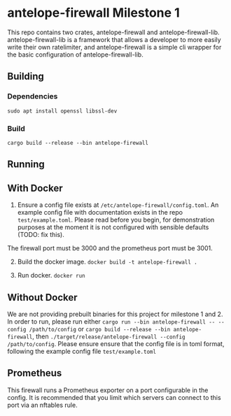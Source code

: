 # antelope-firewall Milestone 1

This repo contains two crates, antelope-firewall and antelope-firewall-lib. antelope-firewall-lib is a framework that allows a developer to more easily write their own ratelimiter,
and antelope-firewall is a simple cli wrapper for the basic configuration of antelope-firewall-lib.

## Building
### Dependencies
`sudo apt install openssl libssl-dev`
### Build
`cargo build --release --bin antelope-firewall`

## Running

## With Docker

1. Ensure a config file exists at `/etc/antelope-firewall/config.toml`. An example config file with documentation exists in the repo `test/example.toml`. Please read before you begin, for demonstration purposes at the moment it is not configured with sensible defaults (TODO: fix this).

The firewall port must be 3000 and the prometheus port must be 3001.

2. Build the docker image. `docker build -t antelope-firewall .`

3. Run docker. `docker run`

## Without Docker

We are not providing prebuilt binaries for this project for milestone 1 and 2.
In order to run, please run either `cargo run --bin antelope-firewall -- --config /path/to/config` or `cargo build --release --bin antelope-firewall`, then `./target/release/antelope-firewall --config /path/to/config`.
Please ensure ensure that the config file is in toml format, following the example config file `test/example.toml`

## Prometheus

This firewall runs a Prometheus exporter on a port configurable in the config.
It is recommended that you limit which servers can connect to this port via an nftables rule.

